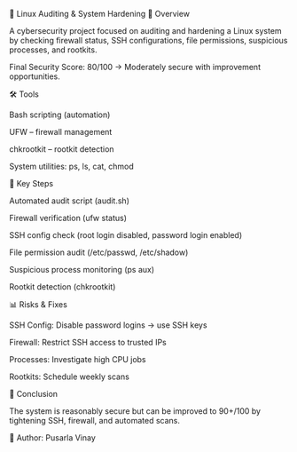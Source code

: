 🔐 Linux Auditing & System Hardening
📌 Overview

A cybersecurity project focused on auditing and hardening a Linux system by checking firewall status, SSH configurations, file permissions, suspicious processes, and rootkits.

Final Security Score: 80/100 → Moderately secure with improvement opportunities.

🛠️ Tools

Bash scripting (automation)

UFW – firewall management

chkrootkit – rootkit detection

System utilities: ps, ls, cat, chmod

🚀 Key Steps

Automated audit script (audit.sh)

Firewall verification (ufw status)

SSH config check (root login disabled, password login enabled)

File permission audit (/etc/passwd, /etc/shadow)

Suspicious process monitoring (ps aux)

Rootkit detection (chkrootkit)

📊 Risks & Fixes

SSH Config: Disable password logins → use SSH keys

Firewall: Restrict SSH access to trusted IPs

Processes: Investigate high CPU jobs

Rootkits: Schedule weekly scans

📘 Conclusion

The system is reasonably secure but can be improved to 90+/100 by tightening SSH, firewall, and automated scans.

🙌 Author: Pusarla Vinay

